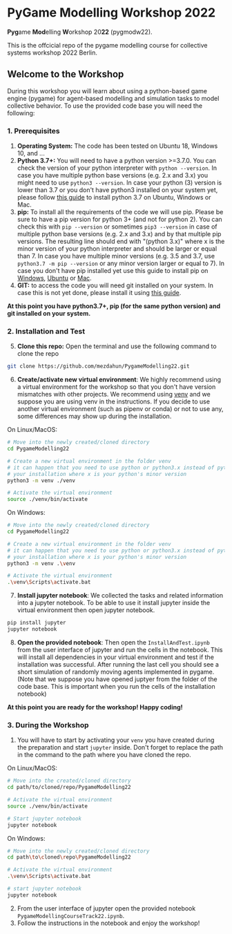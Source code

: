 # **PyGame Modelling Workshop 2022**

**Pyg**ame **Mod**elling **W**orkshop 20**22** (pygmodw22).

This is the offcicial repo of the pygame modelling course for collective systems workshop 2022 Berlin.

## Welcome to the Workshop
During this workshop you will learn about using a python-based game engine (pygame) for agent-based modelling and simulation tasks to model collective behavior.
To use the provided code base you will need the following:

### 1. Prerequisites
1. **Operating System:** The code has been tested on Ubuntu 18, Windows 10, and ...
2. **Python 3.7+:** You will need to have a python version >=3.7.0. You can check the version of your python interpreter with `python --version`. In case you have multiple python base versions (e.g. 2.x and 3.x) you might need to use `python3 --version`. In case your python (3) version is lower than 3.7 or you don't have python3 installed on your system yet, please follow [this guide](https://www.geeksforgeeks.org/download-and-install-python-3-latest-version/) to install python 3.7 on Ubuntu, Windows or Mac.
3. **pip:** To install all the requirements of the code we will use pip. Please be sure to have a pip version for python 3+ (and not for python 2). You can check this with `pip --version` or sometimes `pip3 --version` in case of multiple python base versions (e.g. 2.x and 3.x) and by that multiple pip versions. The resulting line should end with "(python 3.x)" where x is the minor version of your python interpreter and should be larger or equal than 7. In case you have multiple minor versions (e.g. 3.5 and 3.7, use `python3.7 -m pip --version` or any minor version larger or equal to 7). In case you don't have pip installed yet use this guide to install pip on [Windows](https://www.liquidweb.com/kb/install-pip-windows/), [Ubuntu](https://www.odoo.com/forum/help-1/how-to-install-pip-in-python-3-on-ubuntu-18-04-167715) or [Mac](https://www.geeksforgeeks.org/download-and-install-python-3-latest-version/#macos).
4. **GIT:** to access the code you will need git installed on your system. In case this is not yet done, please install it using [this guide](https://github.com/git-guides/install-git).

**At this point you have python3.7+, pip (for the same python version) and git installed on your system.**

### 2. Installation and Test
5. **Clone this repo:** Open the terminal and use the following command to clone the repo 
  
```bash
git clone https://github.com/mezdahun/PygameModelling22.git
```
  
6. **Create/activate new virtual environment**: We highly recommend using a virtual environment for the workshop so that you don't have version mismatches with other projects. We recommend using [venv](https://docs.python.org/3/library/venv.html) and we suppose you are using venv in the instructions. If you decide to use another virtual environment (such as pipenv or conda) or not to use any, some differences may show up during the installation.

On Linux/MacOS:
```bash
# Move into the newly created/cloned directory
cd PygameModelling22

# Create a new virtual environment in the folder venv
# it can happen that you need to use python or python3.x instead of python3 according to
# your installation where x is your python's minor version
python3 -m venv ./venv

# Activate the virtual environment
source ./venv/bin/activate
```
On Windows:
```bash
# Move into the newly created/cloned directory
cd PygameModelling22

# Create a new virtual environment in the folder venv
# it can happen that you need to use python or python3.x instead of python3 according to
# your installation where x is your python's minor version
python3 -m venv .\venv

# Activate the virtual environment
.\venv\Scripts\activate.bat
```

7. **Install jupyter notebook**: We collected the tasks and related information into a jupyter notebook. To be able to use it install jupyter inside the virtual environment then open jupyter notebook.

```bash
pip install jupyter
jupyter notebook
```

8. **Open the provided notebook**: Then open the `InstallAndTest.ipynb` from the user interface of jupyter and run the cells in the notebook. This will install all dependencies in your virtual environment and test if the installation was successful. After running the last cell you should see a short simulation of randomly moving agents implemented in pygame. (Note that we suppose you have opened juptyer from the folder of the code base. This is important when you run the cells of the installation notebook)

**At this point you are ready for the workshop! Happy coding!**

### 3. During the Workshop
1. You will have to start by activating your `venv` you have created during the preparation and start `jupyter` inside. Don't forget to replace the path in the command to the path where you have cloned the repo.

On Linux/MacOS:
```bash
# Move into the created/cloned directory
cd path/to/cloned/repo/PygameModelling22

# Activate the virtual environment
source ./venv/bin/activate

# Start jupyter notebook
jupyter notebook
```

On Windows:
```bash
# Move into the newly created/cloned directory
cd path\to\cloned\repo\PygameModelling22

# Activate the virtual environment
.\venv\Scripts\activate.bat

# start jupyter notebook
jupyter notebook
```
2. From the user interface of jupyter open the provided notebook `PygameModellingCourseTrack22.ipynb`.
3. Follow the instructions in the notebook and enjoy the workshop!
